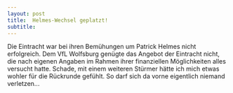 ```yaml
---
layout: post
title:  Helmes-Wechsel geplatzt!
subtitle:  
---
```


Die Eintracht war bei ihren Bemühungen um Patrick Helmes nicht erfolgreich. Dem VfL Wolfsburg genügte das Angebot der Eintracht nicht, die nach eigenen Angaben im Rahmen ihrer finanziellen Möglichkeiten alles versucht hatte. Schade, mit einem weiteren Stürmer hätte ich mich etwas wohler für die Rückrunde gefühlt. So darf sich da vorne eigentlich niemand verletzen...


